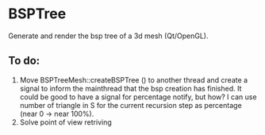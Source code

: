 BSPTree
===
Generate and render the bsp tree of a 3d mesh (Qt/OpenGL).


To do:
---

1. Move BSPTreeMesh::createBSPTree () to another thread and create a signal to inform the mainthread that the 
	bsp creation has finished. It could be good to have a signal for percentage notify, but how?
	I can use number of triangle in S for the current recursion step as percentage (near 0 -> near 100%).
2. Solve point of view retriving